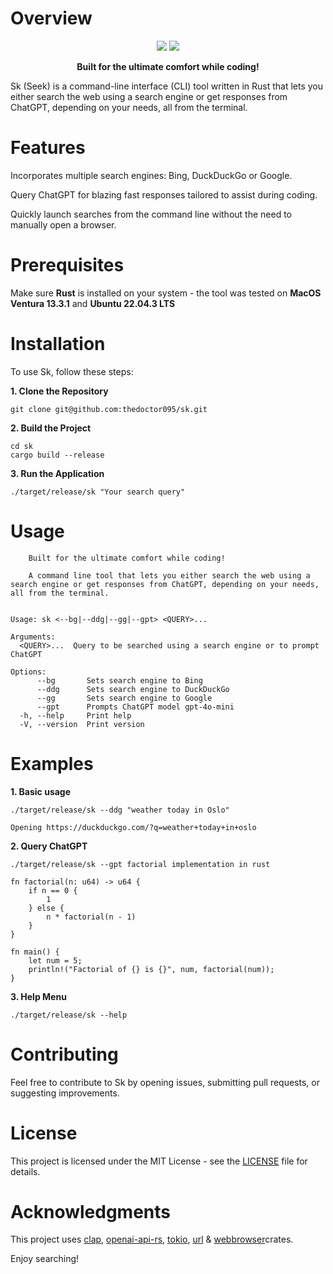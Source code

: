 # Overview
<p align="center">
    <a href="https://opensource.org/licenses/MIT" alt="MIT License">
        <img src="https://img.shields.io/badge/License-MIT-orange.svg" /></a>
    <a href="https://www.rust-lang.org/tools/install" alt="Rust 1.83.0">
        <img src="https://img.shields.io/badge/Rust-1.83.0-orange.svg" /></a>
</p>
<p align="center">
    <strong>
    Built for the ultimate comfort while coding!
    </strong>
</p>

Sk (Seek) is a command-line interface (CLI) tool written in Rust that lets you either search the web using a search engine or get responses from ChatGPT, depending on your needs, all from the terminal.

# Features

Incorporates multiple search engines: Bing, DuckDuckGo or Google.

Query ChatGPT for blazing fast responses tailored to assist during coding.

Quickly launch searches from the command line without the need to manually open a browser.

# Prerequisites
Make sure **Rust** is installed on your system - the tool was tested on **MacOS Ventura 13.3.1** and **Ubuntu 22.04.3 LTS**

# Installation

To use Sk, follow these steps:

**1. Clone the Repository**

```
git clone git@github.com:thedoctor095/sk.git
```

**2. Build the Project**

```
cd sk
cargo build --release
```

**3. Run the Application**
```
./target/release/sk "Your search query"
```

# Usage
```
    Built for the ultimate comfort while coding!

    A command line tool that lets you either search the web using a search engine or get responses from ChatGPT, depending on your needs, all from the terminal.
    

Usage: sk <--bg|--ddg|--gg|--gpt> <QUERY>...

Arguments:
  <QUERY>...  Query to be searched using a search engine or to prompt ChatGPT

Options:
      --bg       Sets search engine to Bing
      --ddg      Sets search engine to DuckDuckGo
      --gg       Sets search engine to Google
      --gpt      Prompts ChatGPT model gpt-4o-mini
  -h, --help     Print help
  -V, --version  Print version

```

# Examples

**1. Basic usage**
```
./target/release/sk --ddg "weather today in Oslo"

Opening https://duckduckgo.com/?q=weather+today+in+oslo
```
**2. Query ChatGPT**
```
./target/release/sk --gpt factorial implementation in rust

fn factorial(n: u64) -> u64 {
    if n == 0 {
        1
    } else {
        n * factorial(n - 1)
    }
}

fn main() {
    let num = 5;
    println!("Factorial of {} is {}", num, factorial(num));
}
```
**3. Help Menu**
```
./target/release/sk --help
```

# Contributing

Feel free to contribute to Sk by opening issues, submitting pull requests, or suggesting improvements.

# License

This project is licensed under the MIT License - see the [LICENSE](https://github.com/thedoctor095/sk/blob/master/LICENSE) file for details.

# Acknowledgments

This project uses [clap](https://crates.io/crates/clap), [openai-api-rs](https://crates.io/crates/openai-api-rs), [tokio](https://crates.io/crates/tokio), [url](https://crates.io/crates/url) & [webbrowser](https://crates.io/crates/webbrowser)crates.

Enjoy searching!
